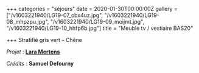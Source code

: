 +++
categories = "séjours"
date = 2020-01-30T00:00:00Z
gallery = ["/v1603221940/LG19-07_obx4uz.jpg", "/v1603221940/LG19-08_mhpzpu.jpg", "/v1603221940/LG19-09_moijmt.jpg", "/v1603221940/LG19-10_hhfp6b.jpg"]
title = "Meuble tv / vestiaire BAS20"

+++
Stratifié gris vert - Chêne

_Projet_ : [**Lara Mertens**](https://www.feltes.lu/fr/accueil)

_Crédits_ : **Samuel Defourny**